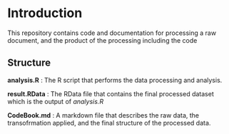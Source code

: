 # Introduction

This repository contains code and documentation for processing a raw
document, and the product of the processing including the code

## Structure

**analysis.R** : The R script that performs the data processing and
analysis.

**result.RData** : The RData file that contains the final processed
dataset which is the output of *analysis.R*

**CodeBook.md** : A markdown file that describes the raw data, the
transofrmation applied, and the final structure of the processed data.
